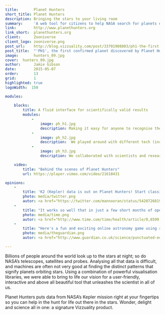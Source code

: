 ```yaml
---
title:       Planet Hunters
short_title: Planet Hunters
description: Bringing the stars to your living room
summary:     'A web tool for citizens to help NASA search for planets outside our solar system, using a number of powerful visualisation libraries'
link:        http://www.planethunters.org
link_short:  planethunters.org
client:      Zooniverse
client_logo: zooniverse.png
post_url:    http://blog.vizzuality.com/post/33701908803/ph1-the-first-confirmed-planet-discovered-by
post_title:  "'PH1', the first confirmed planet discovered by Planet Hunters"
image:       hunters_09.jpg
cover:  hunters_09.jpg
author:      Jamie Gibson
date:        2015-05-07
order:       13
grid:        1
highlighted: true
logoWidth:  150

modules:
    
    blocks:
        title: A fluid interface for scientifically valid results
        modules:
            -
                image: ph_h1.jpg
                description: Making it easy for anyone to recognise the transits and have some fun at the same time 
            -
                image: ph_h2.jpg
                description:  We played around with different tech (including heaps of customisation) until we ended up at an interface that was just right
            -
                image: ph_h3.jpg
                description: We collaborated with scientists and researchers to create a workflow and features that ensured valid identifications

    video:
        title: "Behind the scenes of Planet Hunters"
        url: https://player.vimeo.com/video/21618431

opinions:
    -
        title: 'K2 (Kepler) data is out on Planet Hunters! Start classifying! You might just discover a planet! via /r/space <a href="http://bit.ly/12ZjN8T">http://bit.ly/12ZjN8T</a> #space'
        photo: media/twitter.png
        autor: <a href="https://twitter.com/mannooran/status/542072681915772928"> Jestin Mannoor </a>
    -
        title: "It works so well that in just a few short months of operation, the more than 22,000 visitors to the website have found nearly 50 potential planets"
        photo: media/time.png
        autor: <a href="http://www.time.com/time/health/article/0,8599,2065049,00.html"> TIME </a>
    -
        title: "Here's a fun and exciting online astronomy game using real scientific data where you, the citizen-scientist, identify stars that may have planets orbiting them."
        photo: media/theguardian.png
        autor: <a href="http://www.guardian.co.uk/science/punctuated-equilibrium/2010/dec/17/3"> The Guardian </a>

---
```


Billions of people around the world look up to the stars at night; so do NASA’s telescopes, satellites and probes. Analysing all that data is difficult, and machines are often not very good at finding the distinct patterns that signify planets orbiting stars. Using a combination of powerful visualisation libraries, we were able to bring to life our vision for a user-friendly, interactive and above all beautiful tool that unleashes the scientist in all of us. 

Planet Hunters puts data from NASA’s Kepler mission right at your fingertips so you can help in the hunt for life out there in the stars. Wonder, delight and science all in one: a signature Vizzuality product. 


